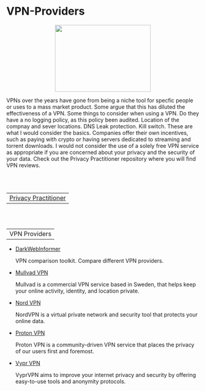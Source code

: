 # VPN-Providers
<p align="center">
      <img width="250" height="175" src="https://www.cqcore.uk/wp-content/uploads/2024/06/Screenshot-2024-06-13-122030.png">
    </p>VPNs over the years have gone from being a niche tool for specfic people or uses to a mass market product. Some argue that this has diluted the effectiveness of a VPN. Some things to consider when using a VPN. Do they have a no logging policy, as this policy been audited. Location of the compnay and sever locations. DNS Leak protection. Kill switch. These are what I would consider the basics. Companies offer their own incentives, such as paying with crypto or having servers dedicated to streaming and torrent downloads. I would not consider the use of a solely free VPN service as appropriate if you are concerned about your privacy and the security of your data. Check out the Privacy Practitioner repository where you will find VPN reviews. </p>
<br></br>
<table>
    <tr>
      <td><a href="https://github.com/cqcore/Privacy-Practitioners">Privacy Practitioner</a></td>
    </tr>
</table>
<br></br>
<table>
     <tr>
        <td>VPN Providers</td>
     </tr>
</table>
<ul>
   <li><a href="https://darkwebinformer.com/vpn-toolkit/">DarkWebInformer</a></li>
    <p>VPN comparison toolkit. Compare different VPN providers.</p>
   <li><a href="https://mullvad.net/en">Mullvad VPN</a></li>
     <p>Mullvad is a commercial VPN service based in Sweden, that helps keep your online activity, identity, and location private.</p>
   <li><a href="https://nordvpn.com/">Nord VPN</a></li>
     <p>NordVPN is a virtual private network and security tool that protects your online data.</p>
   <li><a href="https://protonvpn.com/">Proton VPN</a></li>
     <p>Proton VPN is a community-driven VPN service that places the privacy of our users first and foremost.</p>
   <li><a href="https://www.vyprvpn.com/">Vypr VPN</a></li> 
     <p>VyprVPN aims to improve your internet privacy and security by offering easy-to-use tools and anonymity protocols.</p>
</ul>
